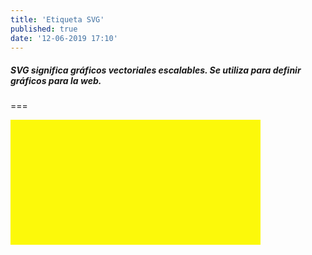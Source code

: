 ```yaml
---
title: 'Etiqueta SVG'
published: true
date: '12-06-2019 17:10'
---
```


##### SVG significa gráficos vectoriales escalables. Se utiliza para definir gráficos para la web.
===
<div>
<svg width="400" height="200">
  <rect width="400" height="200" 
  style="fill:rgb(252, 249, 10);stroke-width:0;stroke:rgb(0,0,0)" />
  
  <polygon points="0,20 0,170 160,90"
  style="fill:BLACK;stroke:BLACK;stroke-width:5;fill-rule:evenodd;" />
  
  <polygon points="400,20 250,90 400,170"
  style="fill:BLACK;stroke:BLACK;stroke-width:5;fill-rule:evenodd;" />
  
  <polygon points="20,-2 210,70 365,-2"
  style="fill:GREEN;stroke:GREEN;stroke-width:5;fill-rule:evenodd;" />
  
  <polygon points="20,210 210,110 370,200"
  style="fill:GREEN;stroke:GREEN;stroke-width:5;fill-rule:evenodd;" />

</svg>
</div>